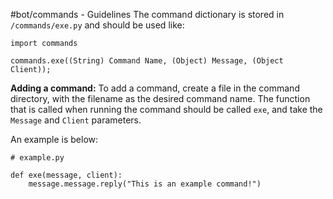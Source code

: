 #bot/commands - Guidelines
The command dictionary is stored in `/commands/exe.py` and should be used like:
```
import commands

commands.exe((String) Command Name, (Object) Message, (Object Client));
```
**Adding a command:**
To add a command, create a file in the command directory, with the filename as the desired command name. The function that is called when running the command should be called `exe`, and take the `Message` and `Client` parameters.

An example is below:

```
# example.py

def exe(message, client):
	message.message.reply("This is an example command!")
```
